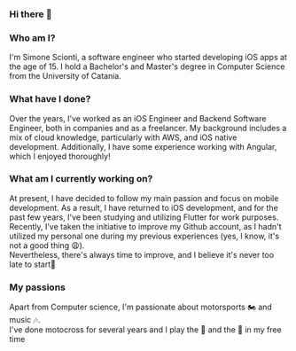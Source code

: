 ### Hi there 👋

### Who am I?
I'm Simone Scionti, a software engineer who started developing iOS apps at the age of 15. I hold a Bachelor's and Master's degree in Computer Science from the University of Catania.

### What have I done?
Over the years, I've worked as an iOS Engineer and Backend Software Engineer, both in companies and as a freelancer. My background includes a mix of cloud knowledge, particularly with AWS, and iOS native development. Additionally, I have some experience working with Angular, which I enjoyed thoroughly!

### What am I currently working on?
At present, I have decided to follow my main passion and focus on mobile development. As a result, I have returned to iOS development, and for the past few years, I've been studying and utilizing Flutter for work purposes. <br> 
Recently, I've taken the initiative to improve my Github account, as I hadn't utilized my personal one during my previous experiences (yes, I know, it's not a good thing 😩). <br> Nevertheless, there's always time to improve, and I believe it's never too late to start🚀 

### My passions
Apart from Computer science, I'm passionate about motorsports 🏍  and music 🎶. <br>
I've done motocross for several years and I play the 🎹 and the 🎸 in my free time
